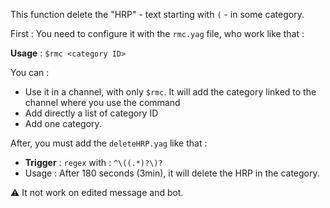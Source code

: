 This function delete the "HRP" - text starting with `(` - in some category.

First : You need to configure it with the `rmc.yag` file, who work like that :
   
   **Usage** : `$rmc <category ID>` 

You can :
- Use it in a channel, with only `$rmc`. It will add the category linked to the channel where you use the command
- Add directly a list of category ID
- Add one category.

After, you must add the `deleteHRP.yag` like that :
   - **Trigger** : `regex` with : `^\((.*)?\)?`
   - Usage : After 180 seconds (3min), it will delete the HRP in the category. 

⚠ It not work on edited message and bot. 
